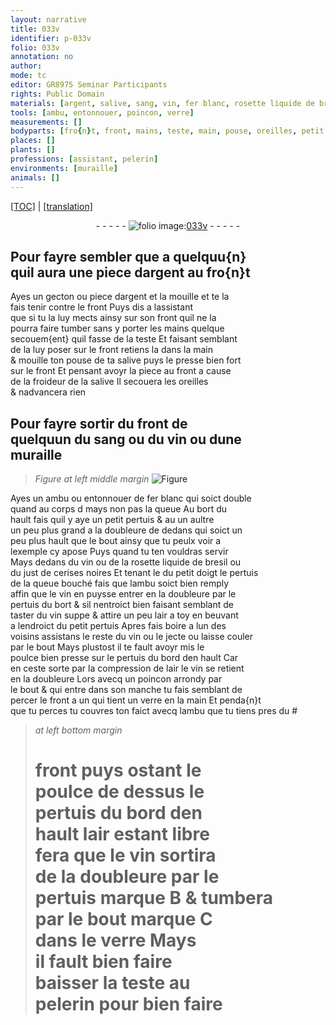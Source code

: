 ```yaml
---
layout: narrative
title: 033v
identifier: p-033v
folio: 033v
annotation: no
author:
mode: tc
editor: GR8975 Seminar Participants
rights: Public Domain
materials: [argent, salive, sang, vin, fer blanc, rosette liquide de bresil, just de cerises noires, air]
tools: [ambu, entonnouer, poincon, verre]
measurements: []
bodyparts: [fro{n}t, front, mains, teste, main, pouse, oreilles, petit doigt, poulce]
places: []
plants: []
professions: [assistant, pelerin]
environments: [muraille]
animals: []
---
```


<p><a href="{{ site.baseurl }}/diplomatic/">[TOC]</a> | <a href="{{ site.baseurl }}/texts/p-033v_tl/" target="_blank">[translation]</a></p><div class="folio" align="center">- - - - - <a href="http://gallica.bnf.fr/ark:/12148/btv1b10500001g/f72.image" target="_blank"><img src="https://cu-mkp.github.io/2017-workshop-edition/assets/photo-icon.png" alt="folio image: " style="display:inline-block; margin-bottom:-3px;"/>033v</a> - - - - - </div>  
  

## Pour fayre sembler <span class="del">que</span> a quelquu{n}<br/> quil aura une piece d<span class="m">argent</span> au <span class="bp">fro{n}t</span>

 
Ayes un gecton ou piece d<span class="m">argent</span> et la mouille et te la<br/> fais tenir contre le <span class="bp">front</span> Puys dis a l<span class="pro">assistant</span><br/> que si tu la luy mects ainsy sur son <span class="bp">front</span> quil ne la<br/> pourra faire tumber sans y porter les <span class="bp">mains</span> quelque<br/> secouem{ent} quil fasse de la <span class="bp">teste</span> Et faisant semblant<br/> de la luy poser sur le <span class="bp">front</span> retiens la dans la <span class="bp">main</span><br/> & mouille ton <span class="bp">pouse</span> de ta <span class="m">salive</span> puys le presse bien fort<br/> sur le <span class="bp">front</span> Et pensant avoyr la piece au <span class="bp">front</span> a cause<br/> de la froideur de la <span class="m">salive</span> Il secouera les <span class="bp">oreilles</span><br/> & nadvancera rien
 
 
  

## Pour fayre sortir du <span class="bp">front</span> de<br/> quelquun du <span class="m">sang</span> ou du <span class="m">vin</span> ou dune<br/> <span class="env">muraille</span>

 
> *Figure*
> *at left middle margin*
> <a href="https://drive.google.com/open?id=0B9-oNrvWdlO5MXk2RzNQdF9aeDg" target="_blank"><img src="https://cu-mkp.github.io/GR8975-edition/assets/photo-icon.png" alt="Figure" style="display:inline-block; margin-bottom:-3px;"/></a>
 
Ayes un <span class="tl">ambu</span> ou <span class="tl">entonnouer</span> de <span class="m">fer blanc</span> qui soict double<br/> quand au corps <span class="del">d</span> mays non pas la queue Au bort du<br/> hault fais quil y aye un petit pertuis & <span class="del">au</span> un aultre<br/> un peu plus grand a la doubleure de dedans qui soict un<br/> peu plus hault que le bout ainsy que tu peulx voir a<br/> lexemple cy apose Puys quand tu ten vouldras servir<br/> Mays dedans du <span class="m">vin</span> ou de la <span class="m">rosette liquide de bresil</span> ou<br/> du <span class="m">just de cerises noires</span> Et tenant <span class="del">le</span> du <span class="bp">petit doigt</span> le pertuis<br/> de la queue bouché fais que lambu soict bien remply<br/> affin que le <span class="m">vin</span> <span class="del">en</span> puysse entrer en la doubleure par le<br/> pertuis du bort & sil nentroict bien faisant semblant de<br/> taster du <span class="m">vin</span> suppe & attire un peu l<span class="m">air</span> a toy en beuvant<br/> a lendroict du petit pertuis Apres fais boire a lun des<br/> voisins assistans le reste du <span class="m">vin</span> ou le jecte ou laisse couler<br/> par le bout Mays plustost il te fault avoyr mis le<br/> <span class="bp">poulce</span> bien presse sur le pertuis du bord den hault Car<br/> en ceste sorte par la compression de l<span class="m">air</span> le <span class="m">vin</span> se retient<br/> en la doubleure Lors avecq un <span class="tl">poincon</span> arrondy par<br/> le bout & qui entre dans son manche tu fais semblant de<br/> percer le <span class="bp">front</span> a un qui tient un <span class="tl">verre</span> en la <span class="bp">main</span> Et penda{n}t<br/> que tu perces tu couvres ton faict avecq l<span class="tl">ambu</span> que tu tiens pres du #
 
> *at left bottom margin*
> 
> 
>   # <span class="bp">front</span> puys ostant le<br/> <span class="bp">poulce</span> de dessus le<br/> pertuis du bord den<br/> hault l<span class="m">air</span> estant libre<br/> fera que le <span class="m">vin</span> sortira<br/> de la doubleure par le<br/> pertuis marque B & tumbera<br/> par le bout marque C<br/> dans le <span class="tl">verre</span> Mays<br/> il fault bien faire<br/> baisser la <span class="bp">teste</span> au<br/> <span class="pro">pelerin</span> pour bien faire
 
